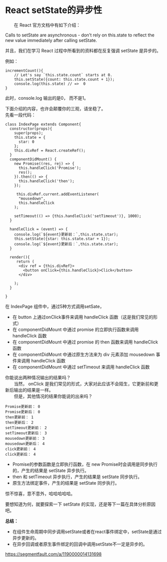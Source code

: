 # React setState的异步性
&emsp;&emsp;在 React 官方文档中有如下介绍：

Calls to setState are asynchronous - don’t rely on this.state to reflect the new value immediately after calling setState.

并且，我们在学习 React 过程中所看到的资料都在反复强调 setState 是异步的。

例如：

	incrementCount(){
		// Let's say `this.state.count` starts at 0.
		this.setState({count: this.state.count + 1});
		console.log(this.state) // =>  0
	}
此时，console.log 输出的是0， 而不是1。

下面介绍的内容，也许会颠覆你的三观，请坐稳了。  
先看一段代码：
      
	class IndexPage extends Component{
	  constructor(props){
	    super(props);
	    this.state = {
	      star: 0
	    };
	    this.divRef = React.createRef();
	  }
	  componentDidMount() {
	    new Promise((res, rej) => {
	      this.handleClick('Promise');
	      res();
	    }).then(() => {
	      this.handleClick('then');
	    });
	
	     this.divRef.current.addEventListener(
	      "mousedown",
	      this.handleClick
	    );
	
	    setTimeout(() => {this.handleClick('setTimeout')}, 1000);
	  }
	
	  handleClick = (event) => {
	    console.log(`${event}更新前：`,this.state.star); 
	    this.setState({star: this.state.star + 1});
	    console.log(`${event}更新后：`,this.state.star);      
	  }
	    
	  render(){
	     return (
	      <div ref = {this.divRef}>
	        <button onClick={this.handleClick}>Click</button>
	      </div>
	      
	    );
	  }
	
	}

在 IndexPage 组件中，通过5种方式调用setSate，

- 在 button 上通过onClick事件来调用 handleClick 函数（这是我们常见的形式）
- 在 componentDidMount 中通过 promise 的立即执行函数来调用 handleClick 函数
- 在 componentDidMount 中通过 promise 的 then 函数来调用 handleClick 函数
- 在 componentDidMount 中通过原生方法来为 div 元素添加 mousedown 事件来调用 handleClick 函数
- 在 componentDidMount 中通过 setTimeout 来调用 handleClick 函数

你能说出两种情况输出的结果吗？    
&emsp;&emsp;当然， onClick 是我们常见的形式，大家对此应该不会陌生，它更新前和更新后输出的结果是一样。   
&emsp;&emsp;但是，其他情况的结果你能说的出来吗？     
	
	Promise更新前： 0
	Promise更新后： 0
	then更新前： 1
	then更新后： 2
	setTimeout更新前： 2
	setTimeout更新后： 3
	mousedown更新前： 3
	mousedown更新后： 4
	click更新前： 4
	click更新后： 4

- Promise的参数函数是立即执行函数，在 new Promise时会调用是同步执行的，产生的结果是 setState 异步执行。
- then 和 setTimeout 异步执行，产生的结果是 setState 同步执行。  
- 原生方法绑定事件，产生的结果是 setState 同步执行。

惊不惊喜，意不意外，哈哈哈哈哈。

要想知道为何，就要探索一下 setState 的实现，还是等下一篇在具体分析原因吧。

<b>总结：</b>

- 在组件生命周期中同步调用setState或者在react事件绑定中，setState是通过异步更新的。
- 在异步回调或者原生事件绑定的回调中调用setState不一定是异步的。

https://segmentfault.com/a/1190000014131698